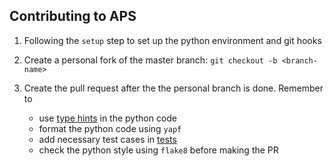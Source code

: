 ## Contributing to APS

1. Following the `setup` step to set up the python environment and git hooks

2. Create a personal fork of the master branch: `git checkout -b <branch-name>`

3. Create the pull request after the the personal branch is done. Remember to

    * use [type hints](https://docs.python.org/3.8/library/typing.html) in the python code
    * format the python code using `yapf`
    * add necessary test cases in [tests](../tests)
    * check the python style using `flake8` before making the PR
